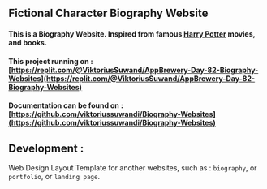 ## Fictional Character Biography Website

#### This is a Biography Website. Inspired from famous [Harry Potter](https://en.wikipedia.org/wiki/Harry_Potter_(character)) movies, and books.

#### This project running on : [https://replit.com/@ViktoriusSuwand/AppBrewery-Day-82-Biography-Websites](https://replit.com/@ViktoriusSuwand/AppBrewery-Day-82-Biography-Websites)

#### Documentation can be found on : [https://github.com/viktoriussuwandi/Biography-Websites](https://github.com/viktoriussuwandi/Biography-Websites)

## Development :
Web Design Layout Template for another websites, such as : `biography`, or `portfolio`, or `landing page`.